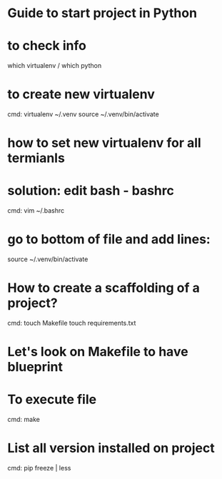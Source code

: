 # Guide to start project in Python

# to check info
which virtualenv / which python


# to create new virtualenv
cmd:
virtualenv ~/.venv
source ~/.venv/bin/activate

# how to set new virtualenv for all termianls 
# solution: edit bash - bashrc

cmd:
vim ~/.bashrc 

# go to bottom of file and add lines:
source ~/.venv/bin/activate


# How to create a scaffolding of a project?

cmd: 
touch Makefile
touch requirements.txt

# Let's look on Makefile to have blueprint

# To execute file 
cmd: 
make 

# List all version installed on project 

cmd: 
pip freeze | less
